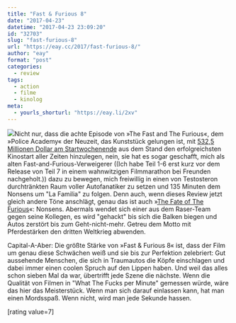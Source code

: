```yaml
---
title: "Fast & Furious 8"
date: "2017-04-23"
datetime: "2017-04-23 23:09:20"
id: "32703"
slug: "fast-furious-8"
url: "https://eay.cc/2017/fast-furious-8/"
author: "eay"
format: "post"
categories:
  - review
tags:
  - action
  - filme
  - kinolog
meta:
  - yourls_shorturl: "https://eay.li/2xv"
---
```


![](https://eay.cc/uploads/2017/fast-furious-8.jpg)Nicht nur, dass die achte Episode von »The Fast and The Furious«, dem »Police Academy« der Neuzeit, das Kunststück gelungen ist, mit [532,5 Millionen Dollar am Startwochenende](http://www.businessinsider.de/the-fate-of-the-furious-box-office-2017-4) aus dem Stand den erfolgreichsten Kinostart aller Zeiten hinzulegen, nein, sie hat es sogar geschafft, mich als alten Fast-and-Furious-Verweigerer ((Ich habe Teil 1-6 erst kurz vor dem Release von Teil 7 in einem wahnwitzigen Filmmarathon bei Freunden nachgeholt.)) dazu zu bewegen, mich freiwillig in einen von Testosteron durchtränkten Raum voller Autofanatiker zu setzen und 135 Minuten dem Nonsens um "La Familia" zu folgen. Denn auch, wenn dieses Review jetzt gleich andere Töne anschlägt, genau das ist auch »[The Fate of The Furious](http://www.imdb.com/title/tt4630562/)«: Nonsens. Abermals wendet sich einer aus dem Raser-Team gegen seine Kollegen, es wird "gehackt" bis sich die Balken biegen und Autos zerstört bis zum Geht-nicht-mehr. Getreu dem Motto mit Pferdestärken den dritten Weltkrieg abwenden.

Capital-A-Aber: Die größte Stärke von »Fast & Furious 8« ist, dass der Film um genau diese Schwächen weiß und sie bis zur Perfektion zelebriert: Gut aussehende Menschen, die sich in Traumautos die Köpfe einschlagen und dabei immer einen coolen Spruch auf den Lippen haben. Und weil das alles schon sieben Mal da war, übertrifft jede Szene die nächste. Wenn die Qualität von Filmen in "What The Fucks per Minute" gemessen würde, wäre das hier das Meisterstück. Wenn man sich darauf einlassen kann, hat man einen Mordsspaß. Wenn nicht, wird man jede Sekunde hassen.

\[rating value=7\]
